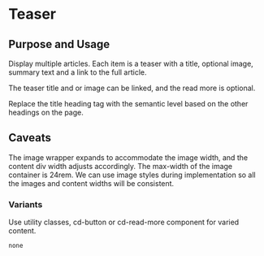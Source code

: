 # Teaser

## Purpose and Usage
Display multiple articles. Each item is a teaser with a title, optional image, summary text and a link to the full 
article.

The teaser title and or image can be linked, and the read more is optional.

Replace the title heading tag with the semantic level based on the other headings on the page.


## Caveats
The image wrapper expands to accommodate the image width, and the content div width adjusts accordingly.
The max-width of the image container is 24rem.
We can use image styles during implementation so all the images and content widths will be consistent.

### Variants
Use utility classes, cd-button or cd-read-more component for varied content.

```
none

```
